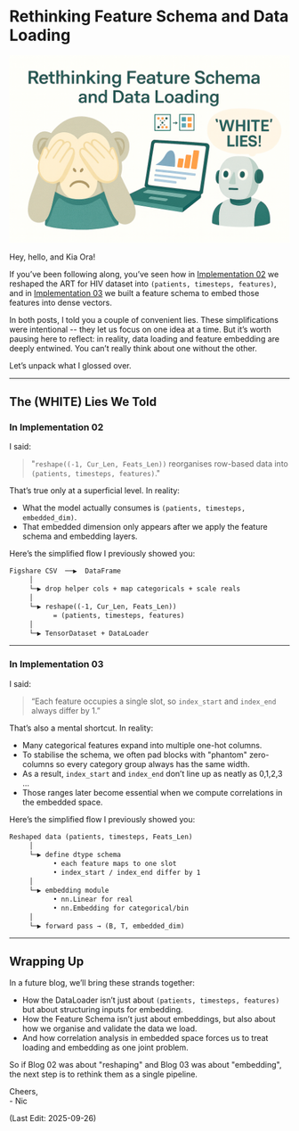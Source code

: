 # Rethinking Feature Schema and Data Loading

<img src="Supporting_Images/ZFig032_LiarLiarPantsOnFire.png" width="600"/>

Hey, hello, and Kia Ora!

If you’ve been following along, you’ve seen how in [Implementation 02](https://github.com/NicKuo-ResearchStuff/Health_Gym_AI/tree/main/Blogs/Blogs_Z_Implementation/Implementation02) we reshaped the ART for HIV dataset into `(patients, timesteps, features)`, and in [Implementation 03](https://github.com/NicKuo-ResearchStuff/Health_Gym_AI/tree/main/Blogs/Blogs_Z_Implementation/Implementation03) we built a feature schema to embed those features into dense vectors.

In both posts, I told you a couple of convenient lies. These simplifications were intentional -- they let us focus on one idea at a time. But it’s worth pausing here to reflect: in reality, data loading and feature embedding are deeply entwined. You can’t really think about one without the other.

Let’s unpack what I glossed over.

---

## The (WHITE) Lies We Told

### In Implementation 02

I said:

> "`reshape((-1, Cur_Len, Feats_Len))` reorganises row-based data into `(patients, timesteps, features)`."

That’s true only at a superficial level.
In reality:

* What the model actually consumes is `(patients, timesteps, embedded_dim)`.
* That embedded dimension only appears after we apply the feature schema and embedding layers.

Here’s the simplified flow I previously showed you:

```
Figshare CSV  ──▶  DataFrame
     │
     └─▶ drop helper cols + map categoricals + scale reals
     │
     └─▶ reshape((-1, Cur_Len, Feats_Len))
           = (patients, timesteps, features)
     │
     └─▶ TensorDataset + DataLoader
```

---

### In Implementation 03

I said:

> “Each feature occupies a single slot, so `index_start` and `index_end` always differ by 1.”

That’s also a mental shortcut.
In reality:

* Many categorical features expand into multiple one-hot columns.
* To stabilise the schema, we often pad blocks with "phantom" zero-columns so every category group always has the same width.
* As a result, `index_start` and `index_end` don’t line up as neatly as 0,1,2,3 ...
* Those ranges later become essential when we compute correlations in the embedded space.

Here’s the simplified flow I previously showed you:

```
Reshaped data (patients, timesteps, Feats_Len)
     │
     └─▶ define dtype schema
           • each feature maps to one slot
           • index_start / index_end differ by 1
     │
     └─▶ embedding module
           • nn.Linear for real
           • nn.Embedding for categorical/bin
     │
     └─▶ forward pass → (B, T, embedded_dim)
```

---

## Wrapping Up

In a future blog, we’ll bring these strands together:

* How the DataLoader isn’t just about `(patients, timesteps, features)` but about structuring inputs for embedding.
* How the Feature Schema isn’t just about embeddings, but also about how we organise and validate the data we load.
* And how correlation analysis in embedded space forces us to treat loading and embedding as one joint problem.

So if Blog 02 was about "reshaping" and Blog 03 was about "embedding", the next step is to rethink them as a single pipeline.

Cheers,</br>
\- Nic

(Last Edit: 2025-09-26)
